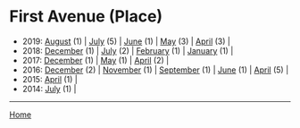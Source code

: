 # First Avenue (Place)

  * 2019: 
      [August](./first-avenue-place-2019-08.md) (1) | 
      [July](./first-avenue-place-2019-07.md) (5) | 
      [June](./first-avenue-place-2019-06.md) (1) | 
      [May](./first-avenue-place-2019-05.md) (3) | 
      [April](./first-avenue-place-2019-04.md) (3) | 
  * 2018: 
      [December](./first-avenue-place-2018-12.md) (1) | 
      [July](./first-avenue-place-2018-07.md) (2) | 
      [February](./first-avenue-place-2018-02.md) (1) | 
      [January](./first-avenue-place-2018-01.md) (1) | 
  * 2017: 
      [December](./first-avenue-place-2017-12.md) (1) | 
      [May](./first-avenue-place-2017-05.md) (1) | 
      [April](./first-avenue-place-2017-04.md) (2) | 
  * 2016: 
      [December](./first-avenue-place-2016-12.md) (2) | 
      [November](./first-avenue-place-2016-11.md) (1) | 
      [September](./first-avenue-place-2016-09.md) (1) | 
      [June](./first-avenue-place-2016-06.md) (1) | 
      [April](./first-avenue-place-2016-04.md) (5) | 
  * 2015: 
      [April](./first-avenue-place-2015-04.md) (1) | 
  * 2014: 
      [July](./first-avenue-place-2014-07.md) (1) | 

----

[Home](../)
